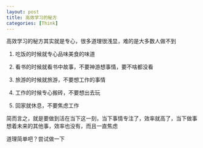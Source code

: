 ```yaml
---
layout: post
title: 高效学习的秘方
categories: [Think]
---
```


高效学习的秘方其实就是专心，很多道理很浅显，难的是大多数人做不到

1. 吃饭的时候就专心品味美食的味道

2. 看书的时候就看书中故事，不要神游想事情，要不啥都没看

3. 旅游的时候就旅游，不要想工作的事情

4. 工作的时候专心搬砖，不要想出去玩

5. 回家就休息，不要焦虑工作

简而言之，就是要做到活在当下这一刻，当下事情专注了，效率就高了，当下做事想着未来的其他事，效率也没有，而且一直焦虑

道理简单吧？尝试做一下
